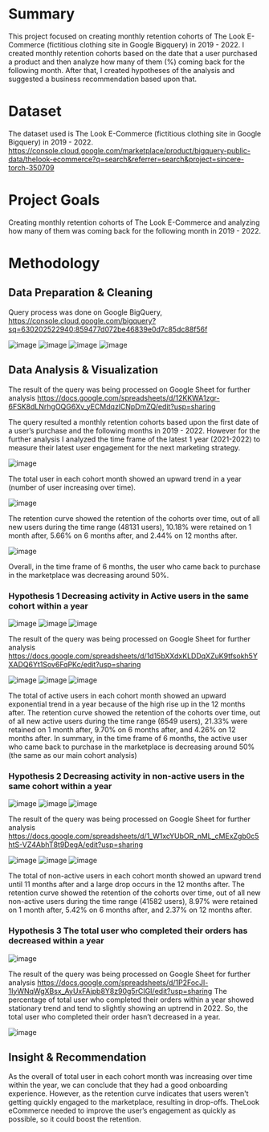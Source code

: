 # Summary
This project focused on creating monthly retention cohorts of The Look E-Commerce (fictitious clothing site in Google Bigquery) in 2019 - 2022. I created monthly retention cohorts based on the date that a user purchased a product and then analyze how many of them (%) coming back for the following month. After that, I created hypotheses of the analysis and suggested a business recommendation based upon that.
# Dataset
The dataset used is The Look E-Commerce (fictitious clothing site in Google Bigquery) in 2019 - 2022.
https://console.cloud.google.com/marketplace/product/bigquery-public-data/thelook-ecommerce?q=search&referrer=search&project=sincere-torch-350709
# Project Goals
Creating monthly retention cohorts of The Look E-Commerce and analyzing how many of them was coming back for the following month in 2019 - 2022.
# Methodology
## Data Preparation & Cleaning
Query process was done on Google BigQuery,
https://console.cloud.google.com/bigquery?sq=630202522940:859477d072be46839e0d7c85dc88f56f

![image](https://user-images.githubusercontent.com/123222363/216256566-457396d8-1d54-4f37-9912-d60a0dba3ce4.png)
![image](https://user-images.githubusercontent.com/123222363/216256731-55c53ec0-1d77-4367-afe8-793884a23f88.png)
![image](https://user-images.githubusercontent.com/123222363/216256798-eab3a2ae-b752-4931-9721-a78228421627.png)
![image](https://user-images.githubusercontent.com/123222363/216256878-539adb76-2f27-4531-9a82-b2480c42e4ab.png)

## Data Analysis & Visualization
The result of the query was being processed on Google Sheet for further analysis https://docs.google.com/spreadsheets/d/12KKWA1zgr-6FSK8dLNrhgOQG6Xv_yECMdqzlCNpDmZQ/edit?usp=sharing

The query resulted a monthly retention cohorts based upon the first date of a user’s purchase and the following months in 2019 - 2022. However for the further analysis I analyzed the time frame of the latest 1 year (2021-2022) to measure their latest user engagement for the next marketing strategy.

![image](https://user-images.githubusercontent.com/123222363/216259045-7bb00db2-4352-4008-95f0-e895c26c9038.png)

The total user in each cohort month showed an upward trend in a year (number of user increasing over time).

![image](https://user-images.githubusercontent.com/123222363/216259245-ac89c716-43b2-4caf-9d3a-705c6cd16937.png)

The retention curve showed the retention of the cohorts over time, out of all new users during the time range (48131 users), 10.18% were retained on 1 month after, 5.66% on 6 months after, and 2.44% on 12 months after.

![image](https://user-images.githubusercontent.com/123222363/216259360-68d2fea0-c54f-4c4d-84c1-a654a3a2d271.png)

Overall, in the time frame of 6 months, the user who came back to purchase in the marketplace was decreasing around 50%.

### Hypothesis 1 Decreasing activity in Active users in the same cohort within a year

![image](https://user-images.githubusercontent.com/123222363/216260141-8abb18ca-4108-4112-abb5-3ae423f47cd4.png)
![image](https://user-images.githubusercontent.com/123222363/216260178-53dcd688-4261-4a6d-99da-68d6fea5e96a.png)
![image](https://user-images.githubusercontent.com/123222363/216260225-a5edf285-d4f2-4e77-af04-d553fe4cf894.png)

The result of the query was being processed on Google Sheet for further analysis https://docs.google.com/spreadsheets/d/1d15bXXdxKLDDqXZuK9tfsokh5YXADQ6Yt1Sov6FqPKc/edit?usp=sharing

![image](https://user-images.githubusercontent.com/123222363/216260630-74924df5-6bb1-43f6-90da-59b4f8cf5917.png)
![image](https://user-images.githubusercontent.com/123222363/216260741-d0f8a832-21c2-47cf-a27b-208bb629f0af.png)
![image](https://user-images.githubusercontent.com/123222363/216260783-f913cb96-e1eb-40de-8985-e747c0046882.png)

The total of active users in each cohort month showed an upward exponential trend in a year because of the high rise up in the 12 months after.
The retention curve showed the retention of the cohorts over time, out of all new active users during the time range (6549 users), 21.33% were retained on 1 month after, 9.70% on 6 months after, and 4.26% on 12 months after.
In summary, in the time frame of 6 months, the active user who came back to purchase in the marketplace is decreasing around 50% (the same as our main cohort analysis)

### Hypothesis 2 Decreasing activity in non-active users in the same cohort within a year

![image](https://user-images.githubusercontent.com/123222363/216261187-769039a1-5761-471c-ab38-569ff972a068.png)
![image](https://user-images.githubusercontent.com/123222363/216261254-fbeb7029-e1ce-4d8f-acb1-71bbbb52ba47.png)
![image](https://user-images.githubusercontent.com/123222363/216261297-8a749786-f222-48d9-b776-79b7bfe13b18.png)

The result of the query was being processed on Google Sheet for further analysis https://docs.google.com/spreadsheets/d/1_W1xcYUbOR_nML_cMExZgb0c5htS-VZ4AbhT8t9DegA/edit?usp=sharing

![image](https://user-images.githubusercontent.com/123222363/216261522-1545b717-2f96-4fa9-9879-47c9796295d1.png)
![image](https://user-images.githubusercontent.com/123222363/216261748-e6cf1c16-8c75-4036-ba9c-caab7f6cef0d.png)
![image](https://user-images.githubusercontent.com/123222363/216261795-4eb685cc-1fe1-42ee-9077-2bdb2459cceb.png)

The total of non-active users in each cohort month showed an upward trend until 11 months after and a large drop occurs in the 12 months after. The retention curve showed the retention of the cohorts over time, out of all new non-active users during the time range (41582 users), 8.97% were retained on 1 month after, 5.42% on 6 months after, and 2.37% on 12 months after.

### Hypothesis 3 The total user who completed their orders has decreased within a year

![image](https://user-images.githubusercontent.com/123222363/216262433-8fe178ec-7c4d-4b4f-a0c9-9a46ad6c3a97.png)

The result of the query was being processed on Google Sheet for further analysis https://docs.google.com/spreadsheets/d/1P2FocJl-1IyWNqWgXBsx_AyUxFAjpb8Y8z90g5rCIGI/edit?usp=sharing
The percentage of total user who completed their orders within a year showed stationary trend and tend to slightly showing an uptrend in 2022.
So, the total user who completed their order hasn’t decreased in a year.

![image](https://user-images.githubusercontent.com/123222363/216262605-5f69860a-e1fa-42ed-a86c-b1668ad6a9ff.png)

## Insight & Recommendation
As the overall of total user in each cohort month was increasing over time within the year, we can conclude that they had a good onboarding experience. However, as the retention curve indicates that users weren't getting quickly engaged to the marketplace, resulting in drop-offs.
TheLook eCommerce needed to improve the user’s engagement as quickly as possible, so it could boost the retention.
